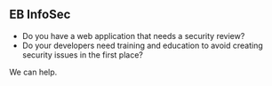 ## EB InfoSec

- Do you have a web application that needs a security review?
- Do your developers need training and education to avoid creating security issues in the first place? 

We can help.
